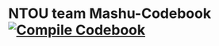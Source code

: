 #  NTOU team Mashu-Codebook  [![Compile Codebook](https://github.com/Yuankai619/Mashu-Codebook/actions/workflows/check.yml/badge.svg)](https://github.com/Yuankai619/Mashu-Codebook/actions/workflows/check.yml)





